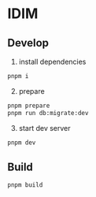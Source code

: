 # IDIM

## Develop

1. install dependencies

```sh
pnpm i
```

2. prepare

```sh
pnpm prepare
pnpm run db:migrate:dev
```

3. start dev server

```sh
pnpm dev
```

## Build

```
pnpm build
```
